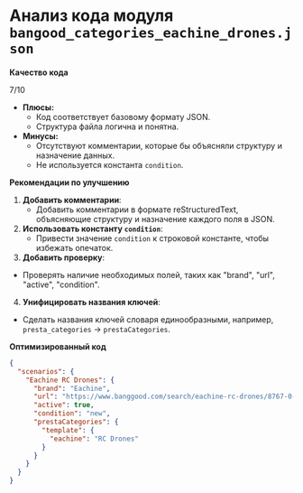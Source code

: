 # Анализ кода модуля `bangood_categories_eachine_drones.json`

**Качество кода**

7/10
*   **Плюсы:**
    *   Код соответствует базовому формату JSON.
    *   Структура файла логична и понятна.
*   **Минусы:**
    *   Отсутствуют комментарии, которые бы объясняли структуру и назначение данных.
    *   Не используется константа `condition`.

**Рекомендации по улучшению**

1.  **Добавить комментарии**:
    *   Добавить комментарии в формате reStructuredText, объясняющие структуру и назначение каждого поля в JSON.
2.  **Использовать константу `condition`**:
    *   Привести значение `condition` к строковой константе, чтобы избежать опечаток.
3.  **Добавить проверку**:
   *  Проверять наличие необходимых полей, таких как "brand", "url", "active", "condition".
4. **Унифицировать названия ключей**:
  * Сделать названия ключей словаря единообразными, например, `presta_categories` -> `prestaCategories`.

**Оптимизированный код**

```json
{
  "scenarios": {
    "Eachine RC Drones": {
      "brand": "Eachine",
      "url": "https://www.banggood.com/search/eachine-rc-drones/8767-0-0-1-1-60-0-price-0-0_p-1.html",
      "active": true,
      "condition": "new",
      "prestaCategories": {
        "template": {
          "eachine": "RC Drones"
        }
      }
    }
  }
}
```